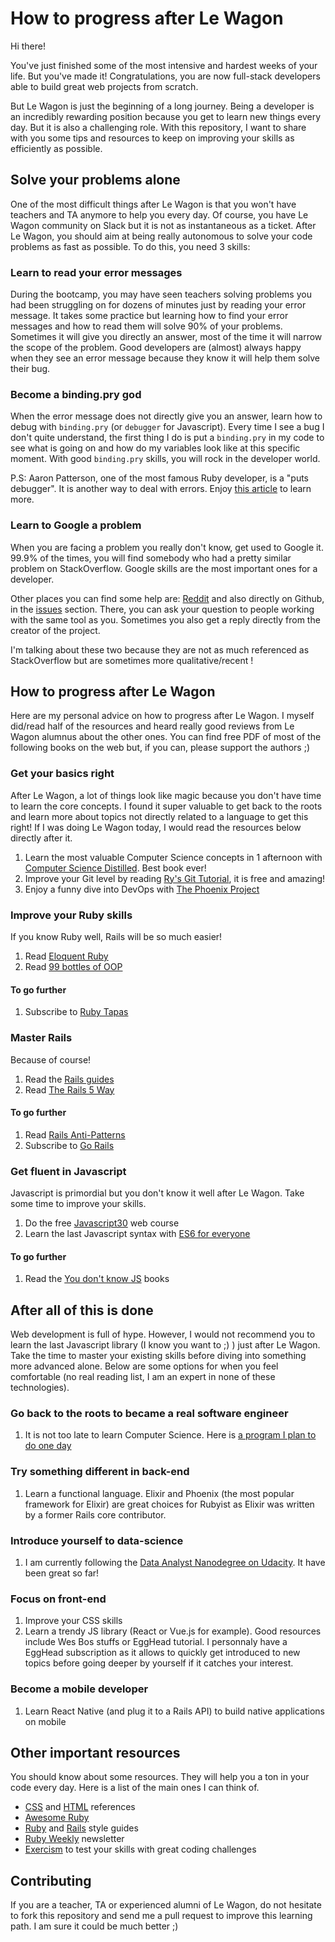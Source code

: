 # How to progress after Le Wagon

Hi there!

You've just finished some of the most intensive and hardest weeks of your life.
But you've made it! Congratulations, you are now full-stack developers able to
build great web projects from scratch.

But Le Wagon is just the beginning of a long journey. Being a developer is an
incredibly rewarding position because you get to learn new things every day. But
it is also a challenging role. With this repository, I want to share with you
some tips and resources to keep on improving your skills as efficiently as
possible.

## Solve your problems alone

One of the most difficult things after Le Wagon is that you won't have teachers
and TA anymore to help you every day. Of course, you have Le Wagon community on
Slack but it is not as instantaneous as a ticket. After Le Wagon, you should aim
at being really autonomous to solve your code problems as fast as possible. To
do this, you need 3 skills:

### Learn to read your error messages

During the bootcamp, you may have seen teachers solving problems you had been
struggling on for dozens of minutes just by reading your error message. It takes
some practice but learning how to find your error messages and how to read them
will solve 90% of your problems. Sometimes it will give you directly an answer,
most of the time it will narrow the scope of the problem. Good developers are
(almost) always happy when they see an error message because they know it will
help them solve their bug.

### Become a binding.pry god

When the error message does not directly give you an answer, learn how to debug
with `binding.pry` (or `debugger` for Javascript). Every time I see a bug I
don't quite understand, the first thing I do is put a `binding.pry` in my code
to see what is going on and how do my variables look like at this specific
moment. With good `binding.pry` skills, you will rock in the developer world.

P.S: Aaron Patterson, one of the most famous Ruby developer, is a "puts
debugger". It is another way to deal with errors. Enjoy
[this article](https://tenderlovemaking.com/2016/02/05/i-am-a-puts-debuggerer.html)
to learn more.

### Learn to Google a problem

When you are facing a problem you really don't know, get used to Google it.
99.9% of the times, you will find somebody who had a pretty similar problem on
StackOverflow. Google skills are the most important ones for a developer.

Other places you can find some help are: [Reddit](https://www.reddit.com/r/rails/)
and also directly on Github, in the [issues](https://github.com/rails/rails/issues)
section. There, you can ask your question to people working with the same tool
as you. Sometimes you also get a reply directly from the creator of the project.

I'm talking about these two because they are not as much referenced as
StackOverflow but are sometimes more qualitative/recent !

## How to progress after Le Wagon

Here are my personal advice on how to progress after Le Wagon. I myself did/read
half of the resources and heard really good reviews from Le Wagon alumnus about
the other ones. You can find free PDF of most of the following books on the web
but, if you can, please support the authors ;)

### Get your basics right

After Le Wagon, a lot of things look like magic because you don't have time to
learn the core concepts. I found it super valuable to get back to the roots and
learn more about topics not directly related to a language to get this right! If
I was doing Le Wagon today, I would read the resources below directly after it.

1. Learn the most valuable Computer Science concepts in 1 afternoon with
   [Computer Science Distilled](https://leanpub.com/computer-science-distilled).
   Best book ever!
2. Improve your Git level by reading
   [Ry's Git Tutorial](https://www.amazon.com/Rys-Git-Tutorial-Ryan-Hodson-ebook/dp/B00QFIA5OC),
   it is free and amazing!
3. Enjoy a funny dive into DevOps with
   [The Phoenix Project](https://www.amazon.com/Phoenix-Project-DevOps-Helping-Business/dp/0988262592)

### Improve your Ruby skills

If you know Ruby well, Rails will be so much easier!

1. Read [Eloquent Ruby](http://eloquentruby.com/)
2. Read [99 bottles of OOP](https://www.sandimetz.com/99bottles/)

#### To go further

1. Subscribe to [Ruby Tapas](https://www.rubytapas.com/)

### Master Rails

Because of course!

1. Read the [Rails guides](http://guides.rubyonrails.org/)
2. Read [The Rails 5 Way](https://leanpub.com/tr5w)

#### To go further

1. Read
   [Rails Anti-Patterns](https://www.amazon.com/Rails-AntiPatterns-Refactoring-Addison-Wesley-Professional/dp/0321604814)
2. Subscribe to [Go Rails](https://gorails.com)

### Get fluent in Javascript

Javascript is primordial but you don't know it well after Le Wagon. Take some
time to improve your skills.

1. Do the free [Javascript30](https://javascript30.com/) web course
2. Learn the last Javascript syntax with [ES6 for everyone](https://es6.io/)

#### To go further

1. Read the [You don't know JS](https://github.com/getify/You-Dont-Know-JS)
   books

## After all of this is done

Web development is full of hype. However, I would not recommend you to learn the
last Javascript library (I know you want to ;) ) just after Le Wagon. Take the
time to master your existing skills before diving into something more advanced
alone. Below are some options for when you feel comfortable (no real reading
list, I am an expert in none of these technologies).

### Go back to the roots to became a real software engineer

1. It is not too late to learn Computer Science. Here is
   [a program I plan to do one day](https://teachyourselfcs.com/)

### Try something different in back-end

1. Learn a functional language. Elixir and Phoenix (the most popular framework
   for Elixir) are great choices for Rubyist as Elixir was written by a former
   Rails core contributor.

### Introduce yourself to data-science

1. I am currently following the
   [Data Analyst Nanodegree on Udacity](https://www.udacity.com/course/data-analyst-nanodegree--nd002).
   It have been great so far!

### Focus on front-end

1. Improve your CSS skills
2. Learn a trendy JS library (React or Vue.js for example). Good resources
   include Wes Bos stuffs or EggHead tutorial. I personnaly have a EggHead
   subscription as it allows to quickly get introduced to new topics before
   going deeper by yourself if it catches your interest.

### Become a mobile developer

1. Learn React Native (and plug it to a Rails API) to build native applications
   on mobile

## Other important resources

You should know about some resources. They will help you a ton in your code
every day. Here is a list of the main ones I can think of.

* [CSS](http://cssreference.io/) and [HTML](http://htmlreference.io/) references
* [Awesome Ruby](https://github.com/markets/awesome-ruby)
* [Ruby](https://github.com/bbatsov/ruby-style-guide) and
  [Rails](https://github.com/bbatsov/rails-style-guide/) style guides
* [Ruby Weekly](http://rubyweekly.com/) newsletter
* [Exercism](http://exercism.io/) to test your skills with great coding
  challenges

## Contributing

If you are a teacher, TA or experienced alumni of Le Wagon, do not hesitate to
fork this repository and send me a pull request to improve this learning path. I
am sure it could be much better ;)
